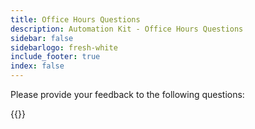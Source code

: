 ```yaml
---
title: Office Hours Questions
description: Automation Kit - Office Hours Questions
sidebar: false
sidebarlogo: fresh-white
include_footer: true
index: false
---
```


Please provide your feedback to the following questions:

{{<questions showNavigationButtons=false >}}
